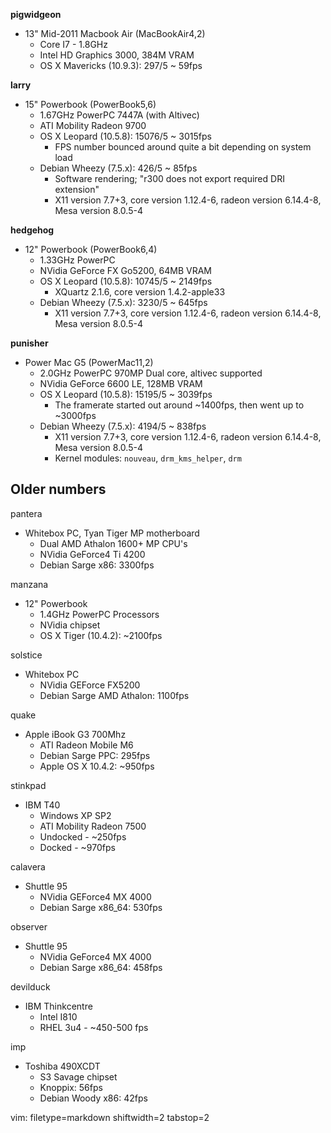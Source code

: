 **pigwidgeon**
- 13" Mid-2011 Macbook Air (MacBookAir4,2)
  - Core I7 - 1.8GHz
  - Intel HD Graphics 3000, 384M VRAM
  - OS X Mavericks (10.9.3): 297/5 ~ 59fps

**larry**
- 15" Powerbook (PowerBook5,6)
  - 1.67GHz PowerPC 7447A (with Altivec)
  - ATI Mobility Radeon 9700
  - OS X Leopard (10.5.8): 15076/5 ~ 3015fps
    - FPS number bounced around quite a bit depending on system load
  - Debian Wheezy (7.5.x): 426/5 ~ 85fps
    - Software rendering; "r300 does not export required DRI extension"
    - X11 version 7.7+3, core version 1.12.4-6, radeon version 6.14.4-8, Mesa
      version 8.0.5-4

**hedgehog**
- 12" Powerbook (PowerBook6,4)
  - 1.33GHz PowerPC
  - NVidia GeForce FX Go5200, 64MB VRAM
  - OS X Leopard (10.5.8): 10745/5 ~ 2149fps
    - XQuartz 2.1.6, core version 1.4.2-apple33
  - Debian Wheezy (7.5.x): 3230/5 ~ 645fps
    - X11 version 7.7+3, core version 1.12.4-6, radeon version 6.14.4-8, Mesa
      version 8.0.5-4

**punisher**
- Power Mac G5 (PowerMac11,2)
  - 2.0GHz PowerPC 970MP Dual core, altivec supported
  - NVidia GeForce 6600 LE, 128MB VRAM
  - OS X Leopard (10.5.8): 15195/5 ~ 3039fps
    - The framerate started out around ~1400fps, then went up to ~3000fps
  - Debian Wheezy (7.5.x): 4194/5 ~ 838fps
    - X11 version 7.7+3, core version 1.12.4-6, radeon version 6.14.4-8, Mesa
      version 8.0.5-4
    - Kernel modules: `nouveau`, `drm_kms_helper`, `drm`

## Older numbers ##

pantera
- Whitebox PC, Tyan Tiger MP motherboard
  - Dual AMD Athalon 1600+ MP CPU's
  - NVidia GeForce4 Ti 4200
  - Debian Sarge x86: 3300fps

manzana
- 12" Powerbook
  - 1.4GHz PowerPC Processors
  - NVidia chipset
  - OS X Tiger (10.4.2): ~2100fps

solstice
- Whitebox PC
  - NVidia GEForce FX5200
  - Debian Sarge AMD Athalon: 1100fps

quake
- Apple iBook G3 700Mhz
  - ATI Radeon Mobile M6
  - Debian Sarge PPC: 295fps
  - Apple OS X 10.4.2: ~950fps

stinkpad
- IBM T40
  - Windows XP SP2
  - ATI Mobility Radeon 7500
  - Undocked - ~250fps
  - Docked - ~970fps

calavera
- Shuttle 95
  - NVidia GEForce4 MX 4000
  - Debian Sarge x86_64: 530fps

observer
- Shuttle 95
  - NVidia GeForce4 MX 4000
  - Debian Sarge x86_64: 458fps

devilduck 
- IBM Thinkcentre
  - Intel I810 
  - RHEL 3u4 - ~450-500 fps

imp 
- Toshiba 490XCDT
  - S3 Savage chipset
  - Knoppix: 56fps
  - Debian Woody x86: 42fps

vim: filetype=markdown shiftwidth=2 tabstop=2
